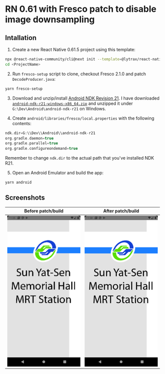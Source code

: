 # RN 0.61 with Fresco patch to disable image downsampling

## Intallation

1. Create a new React Native 0.61.5 project using this template:

```bash
npx @react-native-community/cli@next init --template=@lytrax/react-native-fresco <ProjectName>
cd <ProjectName>
```

2. Run `fresco-setup` script to clone, checkout Fresco 2.1.0 and patch `DecodeProducer.java`:

```bash
yarn fresco-setup
```

3. Download and unzip/install [Android NDK Revision 21](https://developer.android.com/ndk/downloads). I have downloaded [`android-ndk-r21-windows-x86_64.zip`](https://dl.google.com/android/repository/android-ndk-r21-windows-x86_64.zip) and unzipped it under `G:\Dev\Android\android-ndk-r21` on Windows.

4. Create `android/libraries/fresco/local.properties` with the following contents:

```gradle
ndk.dir=G:\\Dev\\Android\\android-ndk-r21
org.gradle.daemon=true
org.gradle.parallel=true
org.gradle.configureondemand=true
```

Remember to change `ndk.dir` to the actual path that you've installed NDK R21.

5. Open an Android Emulator and build the app:

```bash
yarn android
```

## Screenshots

| Before patch/build | After patch/build |
|------------------------------------|-------|
|![Before Fresco patch](https://raw.githubusercontent.com/clytras/react-native-fresco/master/doc/RNFrescoBuild_before_patch.png)|![After Fresco patch](https://raw.githubusercontent.com/clytras/react-native-fresco/master/doc/RNFrescoBuild_after_patch.png)|
